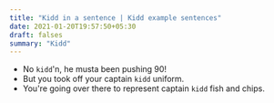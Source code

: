 ```yaml
---
title: "Kidd in a sentence | Kidd example sentences"
date: 2021-01-20T19:57:50+05:30
draft: falses
summary: "Kidd"
---
```

- No `kidd`'n, he musta been pushing 90!
- But you took off your captain `kidd` uniform.
- You're going over there to represent captain `kidd` fish and chips.
                 
